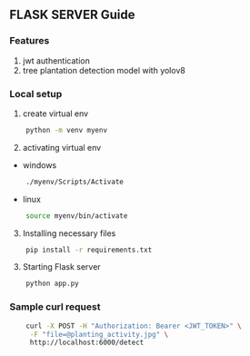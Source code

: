 ## FLASK SERVER Guide

### Features
1. jwt authentication
2. tree plantation detection model with yolov8


### Local setup

1. create virtual env
```bash
    python -m venv myenv
```
2. activating virtual env
- windows 
```bash
    ./myenv/Scripts/Activate
```

- linux
```bash
    source myenv/bin/activate
```

3. Installing necessary files
```bash
    pip install -r requirements.txt
```

3. Starting Flask server
```bash
    python app.py
```

### Sample curl request
```bash
    curl -X POST -H "Authorization: Bearer <JWT_TOKEN>" \
     -F "file=@planting_activity.jpg" \
     http://localhost:6000/detect
```
